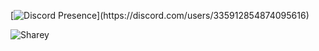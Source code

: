 [![Discord Presence](https://lanyard-profile-readme.vercel.app/api/335912854874095616?theme=light&bg=809ecf&animated=false&hideDiscrim=true&borderRadius=30px&idleMessage=Probably%20doing%20something%20else...)](https://discord.com/users/335912854874095616)
                    

<img src="https://komarev.com/ghpvc/?username=shwrey&label=Ziyaretçi%20Sayısı&color=351c75" alt="Sharey" />
